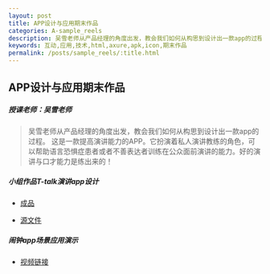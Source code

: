 ```yaml
---
layout: post
title: APP设计与应用期末作品
categories: A-sample_reels
description: 吴雪老师从产品经理的角度出发，教会我们如何从构思到设计出一款app的过程。
keywords: 互动,应用,技术,html,axure,apk,icon,期末作品
permalink: /posts/sample_reels/:title.html
---  
```

## APP设计与应用期末作品
##### 授课老师：吴雪老师

> 吴雪老师从产品经理的角度出发，教会我们如何从构思到设计出一款app的过程。
> 这是一款提高演讲能力的APP。它扮演着私人演讲教练的角色，可以帮助语言恐惧症患者或者不善表达者训练在公众面前演讲的能力。好的演讲与口才能力是练出来的！

##### 小组作品T-talk演讲app设计
- [成品](https://lujiayan.gitee.io/app_axure)

- [源文件](https://gitee.com/lujiayan/APP_team)


#####  闹钟app场景应用演示
- [视频链接](https://v.youku.com/v_show/id_XMzkwODc0ODM4NA==.html?spm=a2h3j.8428770.3416059.1)